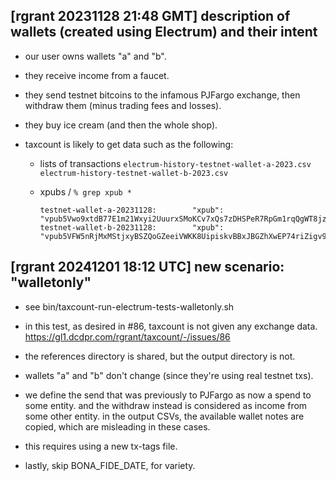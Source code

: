 ## [rgrant 20231128 21:48 GMT] description of wallets (created using Electrum) and their intent

- our user owns wallets "a" and "b".
- they receive income from a faucet.
- they send testnet bitcoins to the infamous PJFargo exchange, then withdraw them
    (minus trading fees and losses).
- they buy ice cream (and then the whole shop).

- taxcount is likely to get data such as the following:

  - lists of transactions
    `electrum-history-testnet-wallet-a-2023.csv`
    `electrum-history-testnet-wallet-b-2023.csv`

  - xpubs / `% grep xpub *`
    ```
    testnet-wallet-a-20231128:        "xpub": "vpub5Vwo9xtdB77E1m21Wxyi2UuurxSMoKCv7xQs7zDHSPeR7RpGm1rqQgWT8jzmq8KNj3XwWw4Y7hWhZ6Q9Bhkh6U8tH6tbcdgrVo45iYpmH8t"
    testnet-wallet-b-20231128:        "xpub": "vpub5VFW5nRjMxMStjxyBSZQoGZeeiVWKK8UipiskvBBxJBGZhXwEP74riZigv9NKRthLZdKUQFLF6XT1u6CyX3Rgo8B3t5KTL4htYk7JgyUmyv"
    ```

## [rgrant 20241201 18:12 UTC] new scenario: "walletonly"

- see
    bin/taxcount-run-electrum-tests-walletonly.sh

- in this test, as desired in #86, taxcount is not given any exchange data.
    https://gl1.dcdpr.com/rgrant/taxcount/-/issues/86

- the references directory is shared, but the output directory is not.

- wallets "a" and "b" don't change (since they're using real testnet
  txs).

- we define the send that was previously to PJFargo as now a spend to
  some entity.  and the withdraw instead is considered as income from
  some other entity.  in the output CSVs, the available wallet notes
  are copied, which are misleading in these cases.

- this requires using a new tx-tags file.

- lastly, skip BONA_FIDE_DATE, for variety.
